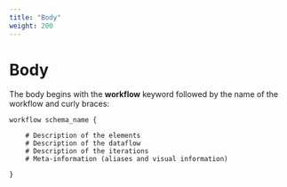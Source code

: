 ```yaml
---
title: "Body"
weight: 200
---
```



# Body

The body begins with the **workflow** keyword followed by the name of the workflow and curly braces:

```
workflow schema_name {

    # Description of the elements
    # Description of the dataflow
    # Description of the iterations
    # Meta-information (aliases and visual information)

}